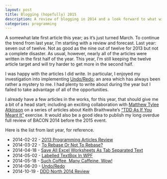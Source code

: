 ```yaml
---
layout: post
title: Blogging (hopefully) 2015
description: A review of blogging in 2014 and a look forward to what will hopefully come.
categories: programming
---
```

A somewhat late first article this year; as it’s just turned March.  To continue the trend from last year, I’m starting with a review and forecast.  Last year: seven out of twelve.  Not as good as the nine out of twelve for 2013 but not a complete disaster.  As usual, however, nearly all of the articles were written in the first half of the year.  This year, I’m still keeping the twelve article target and will try harder to get more in the second half.

I was happy with the articles I did write.  In particular, I enjoyed my investigation into implementing [Undo/Redo](/programming/2014/06/20/undo-redo.html); an area which has always been rather a mystery to me.  I had plenty to write about during the year but I failed to take advantage of all of the opportunities.

I already have a few articles in the works, for this year, that should give me a bit of a head start; including an exciting collaboration with [Matthew Tylee Atkinson](http://matatk.agrip.org.uk) on a series of articles about Keith Braithwaite’s [“TDD As If You Meant It”](http://cumulative-hypotheses.org/2011/08/30/tdd-as-if-you-meant-it/) exercise.  It would also be a good idea to publish my long overdue full review of BACON 2014 before the 2015 event.

Here is the list from last year, for reference.

* 2014-02-22 - [2013 Programming Articles Review](/programming/2014/02/22/2013-programming-articles-review.html)
* 2014-03-22 - [To Rebase Or Not To Rebase?](/programming/2014/03/22/to-rebase-or-not-to-rebase.html)
* 2014-04-18 - [Save All Excel Worksheets As Tab Separated Text](/programming/2014/04/18/save-all-excel-worksheets-as-tab-separated-text.html)
* 2014-05-02 - [Labelled TextBox In WPF](/programming/2014/05/02/labelled-textbox-in-wpf.html)
* 2014-05-18 - [Such Coffee, Many Caffeine, Wow!](/programming/2014/05/18/such-coffee-many-caffeine-wow.html)
* 2014-06-20 - [Undo/Redo](/programming/2014/06/20/undo-redo.html)
* 2014-10-19 - [DDD North 2014 Review](/programming/2014/10/19/dddnorth-review.html)

